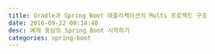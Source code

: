 ```yaml
---
title: Gradle과 Spring Boot 애플리케이션의 Multi 프로젝트 구조
date: 2016-09-22 00:14:40
desc: 예제 중심의 Spring Boot 시작하기
categories: spring-boot
---
```

